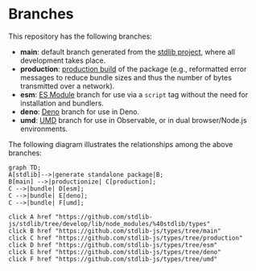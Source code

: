<!--

@license Apache-2.0

Copyright (c) 2022 The Stdlib Authors.

Licensed under the Apache License, Version 2.0 (the "License");
you may not use this file except in compliance with the License.
You may obtain a copy of the License at

    http://www.apache.org/licenses/LICENSE-2.0

Unless required by applicable law or agreed to in writing, software
distributed under the License is distributed on an "AS IS" BASIS,
WITHOUT WARRANTIES OR CONDITIONS OF ANY KIND, either express or implied.
See the License for the specific language governing permissions and
limitations under the License.

-->

# Branches

This repository has the following branches:

-   **main**: default branch generated from the [stdlib project][stdlib-url], where all development takes place.
-   **production**: [production build][production-url] of the package (e.g., reformatted error messages to reduce bundle sizes and thus the number of bytes transmitted over a network).
-   **esm**: [ES Module][esm-url] branch for use via a `script` tag without the need for installation and bundlers.
-   **deno**: [Deno][deno-url] branch for use in Deno.
-   **umd**: [UMD][umd-url] branch for use in Observable, or in dual browser/Node.js environments.

The following diagram illustrates the relationships among the above branches:

```mermaid
graph TD;
A[stdlib]-->|generate standalone package|B;
B[main] -->|productionize| C[production];
C -->|bundle| D[esm];
C -->|bundle| E[deno];
C -->|bundle| F[umd];

click A href "https://github.com/stdlib-js/stdlib/tree/develop/lib/node_modules/%40stdlib/types"
click B href "https://github.com/stdlib-js/types/tree/main"
click C href "https://github.com/stdlib-js/types/tree/production"
click D href "https://github.com/stdlib-js/types/tree/esm"
click E href "https://github.com/stdlib-js/types/tree/deno"
click F href "https://github.com/stdlib-js/types/tree/umd"
```

[stdlib-url]: https://github.com/stdlib-js/stdlib/tree/develop/lib/node_modules/%40stdlib/types
[production-url]: https://github.com/stdlib-js/types/tree/production
[deno-url]: https://github.com/stdlib-js/types/tree/deno
[umd-url]: https://github.com/stdlib-js/types/tree/umd
[esm-url]: https://github.com/stdlib-js/types/tree/esm